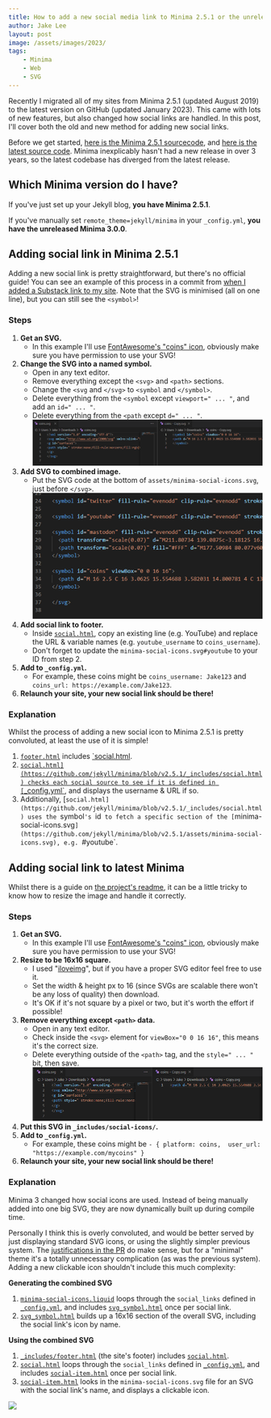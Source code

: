 ```yaml
---
title: How to add a new social media link to Minima 2.5.1 or the unreleased Minima 3.0.0
author: Jake Lee
layout: post
image: /assets/images/2023/
tags:
    - Minima
    - Web
    - SVG
---
```


Recently I migrated all of my sites from Minima 2.5.1 (updated August 2019) to the latest version on GitHub (updated January 2023). This came with lots of new features, but also changed how social links are handled. In this post, I'll cover both the old and new method for adding new social links.

Before we get started, [here is the Minima 2.5.1 sourcecode](https://github.com/jekyll/minima/tree/v2.5.1), and [here is the latest source code](https://github.com/jekyll/minima). Minima inexplicably hasn't had a new release in over 3 years, so the latest codebase has diverged from the latest release. 

## Which Minima version do I have?

If you've just set up your Jekyll blog, **you have Minima 2.5.1**. 

If you've manually set `remote_theme=jekyll/minima` in your `_config.yml`, **you have the unreleased Minima 3.0.0**.

## Adding social link in Minima 2.5.1

Adding a new social link is pretty straightforward, but there's no official guide! You can see an example of this process in a commit from [when I added a Substack link to my site](https://github.com/JakeSteam/blog-programming/commit/14e81949ab5c9cd9ffab9f6e5f3f5fdf64ec9caf#diff-6f8682cd360f5dfab6e928d3ec0bd71221b5f3dbba0d596dad0df2069d6418ad). Note that the SVG is minimised (all on one line), but you can still see the `<symbol>`!

### Steps

1. **Get an SVG.** 
    * In this example I'll use [FontAwesome's "coins" icon](https://fontawesome.com/icons/coins?s=solid&f=classic), obviously make sure you have permission to use your SVG!
2. **Change the SVG into a named symbol.**
    * Open in any text editor.
    * Remove everything except the `<svg>` and `<path>` sections.
    * Change the `<svg` and `</svg>` to `<symbol` and `</symbol>`.
    * Delete everything from the `<symbol` except `viewport=" ... "`, and add an `id=" ... "`.
    * Delete everything from the `<path` except `d=" ... "`.
    [![](/assets/images/2023/minima-2-icons.png)](/assets/images/2023/minima-2-icons.png)
3. **Add SVG to combined image.**
    * Put the SVG code at the bottom of `assets/minima-social-icons.svg`, just before `</svg>`.
    [![](/assets/images/2023/minima-2-combined.png)](/assets/images/2023/minima-2-combined.png)
4. **Add social link to footer.**
    * Inside [`social.html`](https://github.com/jekyll/minima/blob/v2.5.1/_includes/social.html), copy an existing line (e.g. YouTube) and replace the URL & variable names (e.g. `youtube_username` to `coins_username`).
    * Don't forget to update the `minima-social-icons.svg#youtube` to your ID from step 2.
5.  **Add to `_config.yml`.**
    * For example, these coins might be `coins_username: Jake123` and `coins_url: https://example.com/Jake123`.
6. **Relaunch your site, your new social link should be there!**

### Explanation

Whilst the process of adding a new social icon to Minima 2.5.1 is pretty convoluted, at least the use of it is simple!

1. [`footer.html`](https://github.com/jekyll/minima/blob/v2.5.1/_includes/footer.html) includes [`social.html](https://github.com/jekyll/minima/blob/v2.5.1/_includes/social.html).
2. [`social.html](https://github.com/jekyll/minima/blob/v2.5.1/_includes/social.html) checks each social source to see if it is defined in [`_config.yml`](https://github.com/jekyll/minima/blob/v2.5.1/_config.yml), and displays the username & URL if so. 
3. Additionally, [`social.html](https://github.com/jekyll/minima/blob/v2.5.1/_includes/social.html) uses the `symbol`'s `id` to fetch a specific section of the [`minima-social-icons.svg`](https://github.com/jekyll/minima/blob/v2.5.1/assets/minima-social-icons.svg), e.g. `#youtube`.

## Adding social link to latest Minima

Whilst there is a guide on [the project's readme](https://github.com/jekyll/minima#social-networks), it can be a little tricky to know how to resize the image and handle it correctly.

### Steps

1. **Get an SVG.** 
    * In this example I'll use [FontAwesome's "coins" icon](https://fontawesome.com/icons/coins?s=solid&f=classic), obviously make sure you have permission to use your SVG!
2. **Resize to be 16x16 square.** 
    * I used "[iloveimg](https://www.iloveimg.com/resize-image/resize-svg#resize-options,pixels)", but if you have a proper SVG editor feel free to use it. 
    * Set the width & height px to 16 (since SVGs are scalable there won't be any loss of quality) then download. 
    * It's OK if it's not square by a pixel or two, but it's worth the effort if possible!
3. **Remove everything except `<path>` data.**
    * Open in any text editor.
    * Check inside the `<svg>` element for `viewBox="0 0 16 16"`, this means it's the correct size.
    * Delete everything outside of the `<path>` tag, and the `style=" ... "` bit, then save.
    ![](/assets/images/2023/minima-3-icons.png)
4. **Put this SVG in `_includes/social-icons/`.**
5. **Add to `_config.yml`.**
    * For example, these coins might be `- { platform: coins,  user_url: "https://example.com/mycoins" }`
6. **Relaunch your site, your new social link should be there!**

### Explanation

Minima 3 changed how social icons are used. Instead of being manually added into one big SVG, they are now dynamically built up during compile time.

Personally I think this is overly convoluted, and would be better served by just displaying standard SVG icons, or using the slightly simpler previous system. The [justifications in the PR](https://github.com/jekyll/minima/pull/686) do make sense, but for a "minimal" theme it's a totally unnecessary complication (as was the previous system). Adding a new clickable icon shouldn't include this much complexity:

**Generating the combined SVG**
1. [`minima-social-icons.liquid`](https://github.com/jekyll/minima/blob/master/assets/minima-social-icons.liquid) loops through the `social_links` defined in [`_config.yml`](https://github.com/jekyll/minima/blob/master/_config.yml), and includes [`svg_symbol.html`](https://github.com/jekyll/minima/blob/master/_includes/svg_symbol.html) once per social link.
2. [`svg_symbol.html`](https://github.com/jekyll/minima/blob/master/_includes/svg_symbol.html) builds up a 16x16 section of the overall SVG, including the social link's icon by name.

**Using the combined SVG**
1. [`_includes/footer.html`](https://github.com/jekyll/minima/blob/master/_includes/footer.html) (the site's footer) includes [`social.html`](](https://github.com/jekyll/minima/blob/master/_includes/social.html)).
2. [`social.html`](https://github.com/jekyll/minima/blob/master/_includes/social.html) loops through the `social_links` defined in [`_config.yml`](https://github.com/jekyll/minima/blob/master/_config.yml), and includes [`social-item.html`](https://github.com/jekyll/minima/blob/master/_includes/social-item.html) once per social link.
3. [`social-item.html`](https://github.com/jekyll/minima/blob/master/_includes/social-item.html) looks in the `minima-social-icons.svg` file for an SVG with the social link's name, and displays a clickable icon.

 [![](/assets/images/2023/example-thumbnail.png)](/assets/images/2023/example.png)
